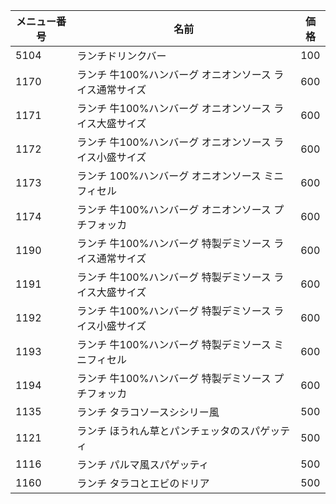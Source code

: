 |メニュー番号|名前|価格|
| ---- | ---- | ---- |
| 5104 | ランチドリンクバー | 100 |
| 1170 | ランチ 牛100%ハンバーグ オニオンソース ライス通常サイズ | 600 |
| 1171 | ランチ 牛100%ハンバーグ オニオンソース ライス大盛サイズ | 600 |
| 1172 | ランチ 牛100%ハンバーグ オニオンソース ライス小盛サイズ | 600 |
| 1173 | ランチ 100%ハンバーグ オニオンソース ミニフィセル | 600 |
| 1174 | ランチ 牛100%ハンバーグ オニオンソース プチフォッカ | 600 |
| 1190 | ランチ 牛100%ハンバーグ 特製デミソース ライス通常サイズ | 600 |
| 1191 | ランチ 牛100%ハンバーグ 特製デミソース ライス大盛サイズ | 600 |
| 1192 | ランチ 牛100%ハンバーグ 特製デミソース ライス小盛サイズ | 600 |
| 1193 | ランチ 牛100%ハンバーグ 特製デミソース ミニフィセル | 600 |
| 1194 | ランチ 牛100%ハンバーグ 特製デミソース プチフォッカ | 600 |
| 1135 | ランチ タラコソースシシリー風 | 500 |
| 1121 | ランチ ほうれん草とパンチェッタのスパゲッティ | 500 |
| 1116 | ランチ パルマ風スパゲッティ | 500 |
| 1160 | ランチ タラコとエビのドリア | 500 |
